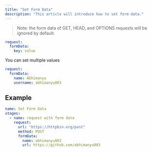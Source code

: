```yaml
---
title: "Set Form Data"
description: "This article will introduce how to set form data."
---
```


> Note: the form data of GET, HEAD, and OPTIONS requests will be ignored by default.

```yaml
request:
  formData:
    key: value
```

You can set multiple values

```yaml
request:
  formData:
    name: Abhimanyu
    username: abhimanyu003
```

## Example

```yaml
name: Set Form Data
stages:
  - name: request with form data
    request:
      url: "https://httpbin.org/post"
      method: POST
      formData:
        name: abhimanyu003
        url: https://github.com/abhimanyu003
```
